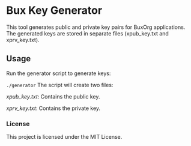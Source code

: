 # Bux Key Generator
This tool generates public and private key pairs for BuxOrg applications. The generated keys are stored in separate files (xpub_key.txt and xprv_key.txt).

## Usage
Run the generator script to generate keys:

`./generator`
The script will create two files:

_xpub_key.txt_: Contains the public key.

_xprv_key.txt_: Contains the private key.

### License
This project is licensed under the MIT License.
